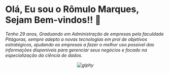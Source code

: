 # Olá, Eu sou o Rômulo Marques, Sejam Bem-vindos!! 👋
<i>Tenho 29 anos, Graduando em Administração de empresas pela faculdade Pitágoras, sempre adepto a novas tecnologias em prol de objetivos estratégicos, ajudando as empresas a fazer o melhor uso possível das informações disponíveis para gerenciar seus negócios e focado na especialização da ciência de dados. <i> 

<div align="center">

  ![giphy](https://github.com/romulofmarques/romulofmarques/assets/111899365/f70a924f-dadd-4d28-a390-49248e9795a0)

</div>

 

